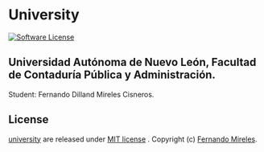 # University

[![Software License](https://img.shields.io/badge/license-MIT-brightgreen.svg)](LICENSE)

## Universidad Autónoma de Nuevo León, Facultad de Contaduría Pública y Administración.

Student: Fernando Dilland Mireles Cisneros.

## License

[university](https://github.com/fernandomireles/university/) are released under [MIT license](https://github.com/fernandomireles/university/blob/main/LICENSE) . Copyright (c) [Fernando Mireles](https://github.com/fernandomireles).
